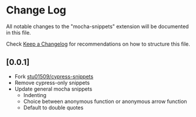 # Change Log

All notable changes to the "mocha-snippets" extension will be documented in this file.

Check [Keep a Changelog](http://keepachangelog.com/) for recommendations on how to structure this file.

## [0.0.1]

- Fork [stu01509/cypress-snippets](https://github.com/stu01509/cypress-snippets)
- Remove cypress-only snippets
- Update general mocha snippets
    - Indenting
    - Choice between anonymous function or anonymous arrow function
    - Default to double quotes
